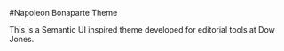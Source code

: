 #Napoleon Bonaparte Theme

This is a Semantic UI inspired theme developed for editorial tools at Dow Jones.